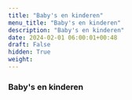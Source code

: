 ```yaml
---
title: "Baby's en kinderen"
menu_title: "Baby's en kinderen"
description: "Baby's en kinderen"
date: 2024-02-01 06:00:01+00:48
draft: False
hidden: True
weight:
---
```

### Baby's en kinderen
